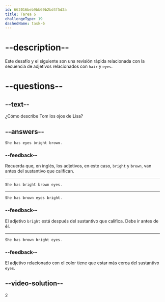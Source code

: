```yaml
---
id: 662016beb9bb69b2bd4f5d2a
title: Tarea 6
challengeType: 19
dashedName: task-6
---
```


# --description--

Este desafío y el siguiente son una revisión rápida relacionada con la secuencia de adjetivos relacionados con `hair` y `eyes`.

# --questions--

## --text--

¿Cómo describe Tom los ojos de Lisa?

## --answers--

`She has eyes bright brown.`

### --feedback--

Recuerda que, en inglés, los adjetivos, en este caso, `bright` y `brown`, van antes del sustantivo que califican.

---

`She has bright brown eyes.`

---

`She has brown eyes bright.`

### --feedback--

El adjetivo `bright` está después del sustantivo que califica. Debe ir antes de él.

---

`She has brown bright eyes.`

### --feedback--

El adjetivo relacionado con el color tiene que estar más cerca del sustantivo `eyes`.

## --video-solution--

2
